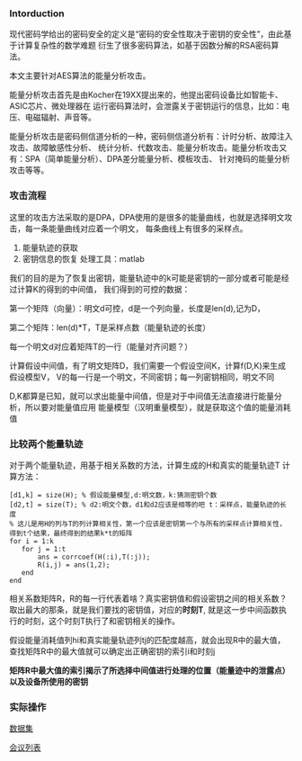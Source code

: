 ### Intorduction
现代密码学给出的密码安全的定义是“密码的安全性取决于密钥的安全性”，由此基于计算复杂性的数学难题
衍生了很多密码算法，如基于因数分解的RSA密码算法。

本文主要针对AES算法的能量分析攻击。

能量分析攻击首先是由Kocher在19XX提出来的，他提出密码设备比如智能卡、ASIC芯片、微处理器在
运行密码算法时，会泄露关于密钥运行的信息，比如：电压、电磁辐射、声音等。

能量分析攻击是密码侧信道分析的一种，密码侧信道分析有：计时分析、故障注入攻击、故障敏感性分析、
统计分析、代数攻击、能量分析攻击。能量分析攻击又有：SPA（简单能量分析）、DPA差分能量分析、模板攻击、
针对掩码的能量分析攻击等等。

### 攻击流程
这里的攻击方法采取的是DPA，DPA使用的是很多的能量曲线，也就是选择明文攻击，每一条能量曲线对应着一个明文，
每条曲线上有很多的采样点。

1. 能量轨迹的获取
2. 密钥信息的恢复
处理工具：matlab

我们的目的是为了恢复出密钥，能量轨迹中的k可能是密钥的一部分或者可能是经过计算K的得到的中间值，
我们得到的可控的数据：

第一个矩阵（向量）：明文d可控，d是一个列向量，长度是len(d),记为D，

第二个矩阵：len(d)*T，T是采样点数（能量轨迹的长度）

每一个明文d对应着矩阵T的一行（能量对齐问题？）

计算假设中间值，有了明文矩阵D，我们需要一个假设空间K，计算f(D,K)来生成假设模型V，
V的每一行是一个明文，不同密钥；每一列密钥相同，明文不同

D,K都算是已知，就可以求出能量中间值，但是对于中间值无法直接进行能量分析，所以要对能量值应用
能量模型（汉明重量模型），就是获取这个值的能量消耗值


### 比较两个能量轨迹
对于两个能量轨迹，用基于相关系数的方法，计算生成的H和真实的能量轨迹T
计算方法：
```
[d1,k] = size(H); % 假设能量模型,d:明文数，k:猜测密钥个数
[d2,t] = size(T); % d2:明文个数，d1和d2应该是相等的吧 t：采样点，能量轨迹的长度
% 这儿是用H的列与T的列计算相关性，第一个应该是密钥第一个与所有的采样点计算相关性，得到t个结果，最终得到的结果k*t的矩阵
for i = 1:k
   for j = 1:t
       ans = corrcoef(H(:i),T(:j)); 
       R(i,j) = ans(1,2);
   end
end
```

相关系数矩阵R，R的每一行代表着啥？真实密钥值和假设密钥之间的相关系数？取出最大的那条，就是我们要找的密钥值，对应的**时刻T**,
就是这一步中间函数执行的时刻，这个时刻T执行了和密钥相关的操作。

假设能量消耗值列hi和真实能量轨迹列tj的匹配度越高，就会出现R中的最大值，查找矩阵R中的最大值就可以确定出正确密钥的索引i和时刻j

**矩阵R中最大值的索引揭示了所选择中间值进行处理的位置（能量迹中的泄露点）以及设备所使用的密钥**

### 实际操作

[数据集](http://dpabook.iaik.tugraz.at/onlinematerial/matlabscripts/index.htm)

[会议列表](http://dpabook.iaik.tugraz.at/links/conferences/index.htm)
